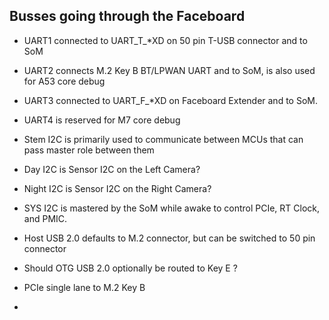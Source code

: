 ## Busses going through the Faceboard

- UART1 connected to UART_T_*XD on 50 pin T-USB connector and to SoM
- UART2 connects M.2 Key B BT/LPWAN UART and to SoM, is also used for A53 core debug
- UART3 connected to UART_F_*XD on Faceboard Extender and to SoM.
- UART4 is reserved for M7 core debug
- Stem I2C is primarily used to communicate between MCUs that can pass master role between them
- Day I2C is Sensor I2C on the Left Camera?
- Night I2C is Sensor I2C on the Right Camera?
- SYS I2C is mastered by the SoM while awake to control PCIe, RT Clock, and PMIC.

- Host USB 2.0 defaults to M.2 connector, but can be switched to 50 pin connector
- Should OTG USB 2.0 optionally be routed to Key E ?
- PCIe single lane to M.2 Key B
- 